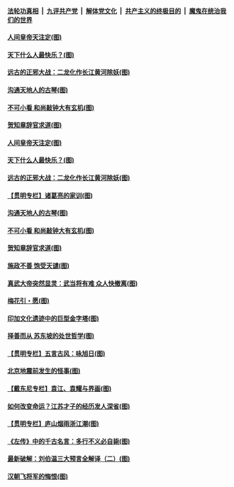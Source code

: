 

####  [法轮功真相](../../../../basic/blob/master/README.md?t=07231202) &nbsp;|&nbsp; [九评共产党](../../../../9ping.md/blob/master/README.md?t=07231202) &nbsp;|&nbsp; [解体党文化](../../../../jtdwh.md/blob/master/README.md?t=07231202)  &nbsp;|&nbsp; [共产主义的终极目的](../../../../gczydzjmd.md/blob/master/README.md?t=07231202) &nbsp;|&nbsp; [魔鬼在统治我们的世界](../../../../mgztzwmdsj.md/blob/master/README.md?t=07231202) 

#### [人间皇帝天注定(图)](../pages/p7/940530.md?t=07231202) 

#### [天下什么人最快乐？(图)](../pages/p7/940329.md?t=07231202) 

#### [远古的正邪大战：二龙化作长江黄河除妖(图)](../pages/p7/940414.md?t=07231202) 

#### [沟通天地人的古琴(图)](../pages/p7/940313.md?t=07231202) 

#### [不可小看 和尚敲钟大有玄机(图)](../pages/p7/940306.md?t=07231202) 

#### [贺知章辞官求道(图)](../pages/p7/940113.md?t=07231202) 

#### [人间皇帝天注定(图)](../pages/p7/940530.md?t=07231202) 

#### [天下什么人最快乐？(图)](../pages/p7/940329.md?t=07231202) 

#### [远古的正邪大战：二龙化作长江黄河除妖(图)](../pages/p7/940414.md?t=07231202) 

#### [【贯明专栏】诸葛亮的家训(图)](../pages/p7/940123.md?t=07231202) 

#### [沟通天地人的古琴(图)](../pages/p7/940313.md?t=07231202) 

#### [不可小看 和尚敲钟大有玄机(图)](../pages/p7/940306.md?t=07231202) 

#### [贺知章辞官求道(图)](../pages/p7/940113.md?t=07231202) 

#### [施政不善 饱受天谴(图)](../pages/p7/940112.md?t=07231202) 

#### [真武大帝突然显灵：武当将有难 众人快撤离(图)](../pages/p7/940145.md?t=07231202) 

#### [梅花引・愿(图)](../pages/p7/940216.md?t=07231202) 

#### [印加文化遗迹中的巨型金字塔(图)](../pages/p7/940019.md?t=07231202) 

#### [择善而从 苏东坡的处世哲学(图)](../pages/p7/939825.md?t=07231202) 

#### [【贯明专栏】五言古风：咏旭日(图)](../pages/p7/939500.md?t=07231202) 

#### [北京地震前发生的怪事(图)](../pages/p7/940022.md?t=07231202) 

#### [【戴东尼专栏】袁江、袁耀与界画(图)](../pages/p7/937878.md?t=07231202) 

#### [如何改变命运？江苏才子的经历发人深省(图)](../pages/p7/939897.md?t=07231202) 

#### [【贯明专栏】庐山烟雨浙江潮(图)](../pages/p7/936827.md?t=07231202) 

#### [《左传》中的千古名言：多行不义必自毙(图)](../pages/p7/939910.md?t=07231202) 

#### [最新破解：刘伯温三大预言全解译（二）(图)](../pages/p7/939583.md?t=07231202) 

#### [汉朝飞将军的悔恨(图)](../pages/p7/939586.md?t=07231202) 


